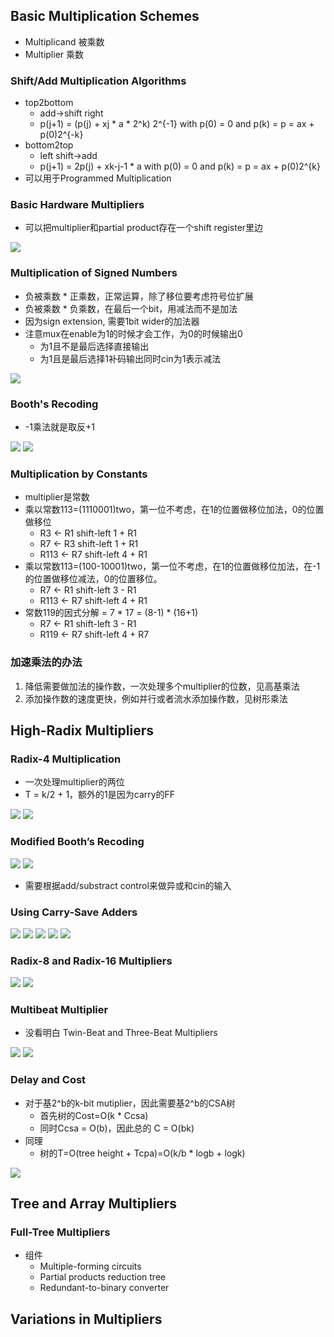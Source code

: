 ## Basic Multiplication Schemes

* Multiplicand 被乘数
* Multiplier 乘数

### Shift/Add Multiplication Algorithms

* top2bottom
    - add->shift right
    - p(j+1) = (p(j) + xj * a * 2^k) 2^{-1}  with p(0) = 0 and p(k) = p = ax + p(0)2^{-k}
* bottom2top
    - left shift->add
    - p(j+1) = 2p(j) + xk-j-1 * a  with p(0) = 0 and p(k) = p = ax + p(0)2^{k}
* 可以用于Programmed Multiplication

### Basic Hardware Multipliers

* 可以把multiplier和partial product存在一个shift register里边

![](./assets/62.png)

### Multiplication of Signed Numbers

* 负被乘数 * 正乘数，正常运算，除了移位要考虑符号位扩展
* 负被乘数 * 负乘数，在最后一个bit，用减法而不是加法
* 因为sign extension, 需要1bit wider的加法器
* 注意mux在enable为1的时候才会工作，为0的时候输出0
    - 为1且不是最后选择直接输出
    - 为1且是最后选择1补码输出同时cin为1表示减法

![](./assets/63.png)

### Booth's Recoding

* -1乘法就是取反+1

![](./assets/64.png)
![](./assets/65.png)

### Multiplication by Constants

* multiplier是常数
* 乘以常数113=(1110001)two，第一位不考虑，在1的位置做移位加法，0的位置做移位
    - R3 <- R1 shift-left 1 + R1
    - R7 <- R3 shift-left 1 + R1
    - R113 <- R7 shift-left 4 + R1
* 乘以常数113=(100-10001)two，第一位不考虑，在1的位置做移位加法，在-1的位置做移位减法，0的位置移位。
    - R7 <- R1 shift-left 3 - R1
    - R113 <- R7 shift-left 4 + R1
* 常数119的因式分解 = 7 * 17 = (8-1) * (16+1)
    - R7 <- R1 shift-left 3 - R1
    - R119 <- R7 shift-left 4 + R7

### 加速乘法的办法

1. 降低需要做加法的操作数，一次处理多个multiplier的位数，见高基乘法
2. 添加操作数的速度更快，例如并行或者流水添加操作数，见树形乘法


## High-Radix Multipliers


### Radix-4 Multiplication

* 一次处理multiplier的两位
* T = k/2 + 1，额外的1是因为carry的FF


![](./assets/66.png)
![](./assets/67.png)


### Modified Booth’s Recoding

![](./assets/68.png)
![](./assets/69.png)

* 需要根据add/substract control来做异或和cin的输入

### Using Carry-Save Adders

![](./assets/70.png)
![](./assets/71.png)
![](./assets/72.png)
![](./assets/73.png)
![](./assets/74.png)


### Radix-8 and Radix-16 Multipliers


![](./assets/75.png)
![](./assets/76.png)

### Multibeat Multiplier

* 没看明白  Twin-Beat and Three-Beat Multipliers

![](./assets/77.png)
![](./assets/78.png)

### Delay and Cost

* 对于基2^b的k-bit mutiplier，因此需要基2^b的CSA树
    - 首先树的Cost=O(k * Ccsa)
    - 同时Ccsa = O(b)，因此总的 C = O(bk)
* 同理
    - 树的T=O(tree height + Tcpa)=O(k/b * logb + logk)

![](./assets/79.png)

## Tree and Array Multipliers



### Full-Tree Multipliers

* 组件
    - Multiple-forming circuits
    - Partial products reduction tree
    - Redundant-to-binary converter


## Variations in Multipliers